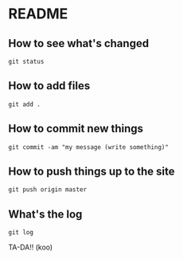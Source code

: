 # README

## How to see what's changed

```
git status
```

## How to add files

```
git add .
```

## How to commit new things

```
git commit -am "my message (write something)"
```

## How to push things up to the site

```
git push origin master
```

## What's the log

```
git log
```

TA-DA!! (koo)